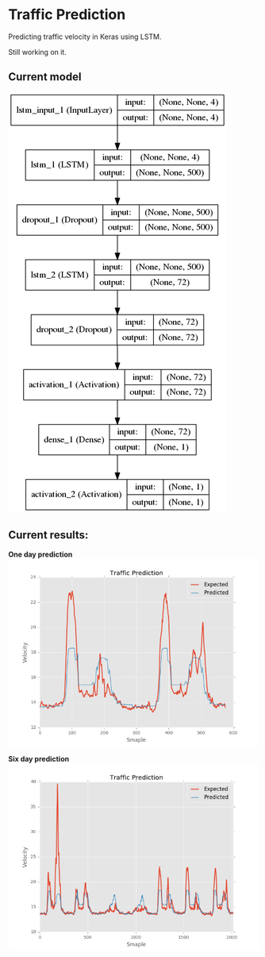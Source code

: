 # Traffic Prediction
Predicting traffic velocity in Keras using LSTM.

Still working on it.

## Current model
![model](img/model.png)

## Current results:
**One day prediction**
![Result](img/result_1.png)

**Six day prediction**
![Result](img/result_2.png)
